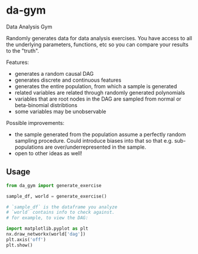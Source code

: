 # da-gym

Data Analysis Gym

Randomly generates data for data analysis exercises. You have access to all the underlying parameters, functions, etc so you can compare your results to the "truth".

Features:

- generates a random causal DAG
- generates discrete and continuous features
- generates the entire population, from which a sample is generated
- related variables are related through randomly generated polynomials
- variables that are root nodes in the DAG are sampled from normal or beta-binomial distribtions
- some variables may be unobservable

Possible improvements:

- the sample generated from the population assume a perfectly random sampling procedure. Could introduce biases into that so that e.g. sub-populations are over/underrepresented in the sample.
- open to other ideas as well!

## Usage

```python
from da_gym import generate_exercise

sample_df, world = generate_exercise()

# `sample_df` is the dataframe you analyze
# `world` contains info to check against.
# for example, to view the DAG:

import matplotlib.pyplot as plt
nx.draw_networkx(world['dag'])
plt.axis('off')
plt.show()
```